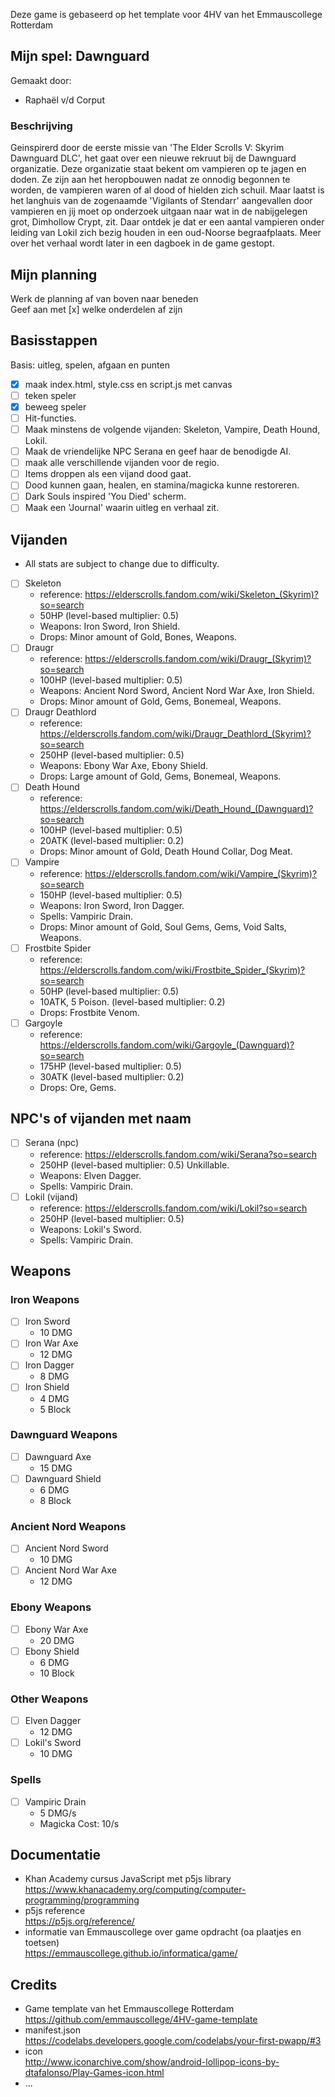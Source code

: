 Deze game is gebaseerd op het template voor 4HV van het Emmauscollege Rotterdam

## Mijn spel: Dawnguard
Gemaakt door:
- Raphaël v/d Corput

### Beschrijving
Geinspirerd door de eerste missie van 'The Elder Scrolls V: Skyrim Dawnguard DLC', het gaat over een nieuwe rekruut bij de Dawnguard organizatie. Deze organizatie staat bekent om vampieren op te jagen en doden. Ze zijn aan het heropbouwen nadat ze onnodig begonnen te worden, de vampieren waren of al dood of hielden zich schuil. Maar laatst is het langhuis van de zogenaamde 'Vigilants of Stendarr' aangevallen door vampieren en jij moet op onderzoek uitgaan naar wat in de nabijgelegen grot, Dimhollow Crypt, zit. Daar ontdek je dat er een aantal vampieren onder leiding van Lokil zich bezig houden in een oud-Noorse begraafplaats. Meer over het verhaal wordt later in een dagboek in de game gestopt.

## Mijn planning
Werk de planning af van boven naar beneden<br>
Geef aan met [x] welke onderdelen af zijn

## Basisstappen
Basis: uitleg, spelen, afgaan en punten
- [x] maak index.html, style.css en script.js met canvas
- [ ] teken speler
- [x] beweeg speler
- [ ] Hit-functies.
- [ ] Maak minstens de volgende vijanden: Skeleton, Vampire, Death Hound, Lokil.
- [ ] Maak de vriendelijke NPC Serana en geef haar de benodigde AI.
- [ ] maak alle verschillende vijanden voor de regio.
- [ ] Items droppen als een vijand dood gaat.
- [ ] Dood kunnen gaan, healen, en stamina/magicka kunne restoreren.
- [ ] Dark Souls inspired 'You Died' scherm.
- [ ] Maak een 'Journal' waarin uitleg en verhaal zit.

## Vijanden
- All stats are subject to change due to difficulty. <br>
- [ ] Skeleton
  - reference: https://elderscrolls.fandom.com/wiki/Skeleton_(Skyrim)?so=search
  - 50HP (level-based multiplier: 0.5)
  - Weapons: Iron Sword, Iron Shield.
  - Drops: Minor amount of Gold, Bones, Weapons.
- [ ] Draugr
  - reference: https://elderscrolls.fandom.com/wiki/Draugr_(Skyrim)?so=search
  - 100HP (level-based multiplier: 0.5)
  - Weapons: Ancient Nord Sword, Ancient Nord War Axe, Iron Shield.
  - Drops: Minor amount of Gold, Gems, Bonemeal, Weapons.
- [ ] Draugr Deathlord
  - reference: https://elderscrolls.fandom.com/wiki/Draugr_Deathlord_(Skyrim)?so=search
  - 250HP (level-based multiplier: 0.5)
  - Weapons: Ebony War Axe, Ebony Shield.
  - Drops: Large amount of Gold, Gems, Bonemeal, Weapons.
- [ ] Death Hound
  - reference: https://elderscrolls.fandom.com/wiki/Death_Hound_(Dawnguard)?so=search
  - 100HP (level-based multiplier: 0.5)
  - 20ATK (level-based multiplier: 0.2)
  - Drops: Minor amount of Gold, Death Hound Collar, Dog Meat.
- [ ] Vampire
  - reference: https://elderscrolls.fandom.com/wiki/Vampire_(Skyrim)?so=search
  - 150HP (level-based multiplier: 0.5)
  - Weapons: Iron Sword, Iron Dagger.
  - Spells: Vampiric Drain.
  - Drops: Minor amount of Gold, Soul Gems, Gems, Void Salts, Weapons.
- [ ] Frostbite Spider
  - reference: https://elderscrolls.fandom.com/wiki/Frostbite_Spider_(Skyrim)?so=search
  - 50HP (level-based multiplier: 0.5)
  - 10ATK, 5 Poison. (level-based multiplier: 0.2)
  - Drops: Frostbite Venom.
- [ ] Gargoyle
  - reference: https://elderscrolls.fandom.com/wiki/Gargoyle_(Dawnguard)?so=search
  - 175HP (level-based multiplier: 0.5)
  - 30ATK (level-based multiplier: 0.2)
  - Drops: Ore, Gems.

## NPC's of vijanden met naam
- [ ] Serana (npc)
  - reference: https://elderscrolls.fandom.com/wiki/Serana?so=search
  - 250HP (level-based multiplier: 0.5) Unkillable.
  - Weapons: Elven Dagger.
  - Spells: Vampiric Drain.
- [ ] Lokil (vijand)
  - reference: https://elderscrolls.fandom.com/wiki/Lokil?so=search
  - 250HP (level-based multiplier: 0.5)
  - Weapons: Lokil's Sword.
  - Spells: Vampiric Drain.


## Weapons

### Iron Weapons
- [ ] Iron Sword
  - 10 DMG
- [ ] Iron War Axe
  - 12 DMG
- [ ] Iron Dagger
  - 8 DMG
- [ ] Iron Shield
  - 4 DMG
  - 5 Block

### Dawnguard Weapons
- [ ] Dawnguard Axe
  - 15 DMG
- [ ] Dawnguard Shield
  - 6 DMG
  - 8 Block

### Ancient Nord Weapons
- [ ] Ancient Nord Sword
  - 10 DMG
- [ ] Ancient Nord War Axe
  - 12 DMG

### Ebony Weapons
- [ ] Ebony War Axe
  - 20 DMG
- [ ] Ebony Shield
  - 6 DMG
  - 10 Block

### Other Weapons
- [ ] Elven Dagger
  - 12 DMG
- [ ] Lokil's Sword
  - 10 DMG

### Spells
- [ ] Vampiric Drain
  - 5 DMG/s
  - Magicka Cost: 10/s

## Documentatie
- Khan Academy cursus JavaScript met p5js library <br>
https://www.khanacademy.org/computing/computer-programming/programming
- p5js reference <br>
https://p5js.org/reference/
- informatie van Emmauscollege over game opdracht (oa plaatjes en toetsen)<br>
https://emmauscollege.github.io/informatica/game/

## Credits
- Game template van het Emmauscollege Rotterdam <br>
        https://github.com/emmauscollege/4HV-game-template
- manifest.json <br>
        https://codelabs.developers.google.com/codelabs/your-first-pwapp/#3
- icon <br>
        http://www.iconarchive.com/show/android-lollipop-icons-by-dtafalonso/Play-Games-icon.html
- ...
